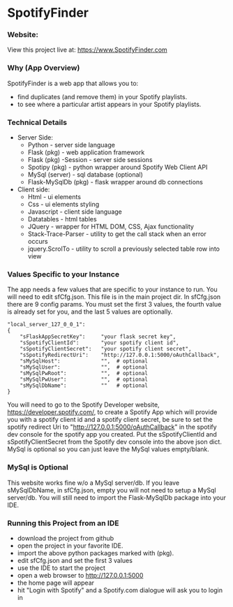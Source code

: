 # SpotifyFinder

### Website:
View this project live at:   https://www.SpotifyFinder.com

### Why (App Overview)
SpotifyFinder is a web app that allows you to:
  * find duplicates (and remove them) in your Spotify playlists.
  * to see where a particular artist appears in your Spotify playlists.

### Technical Details
* Server Side:
    * Python - server side language
    * Flask (pkg) - web application framework
    * Flask (pkg) -Session - server side sessions
    * Spotipy (pkg) - python wrapper around Spotify Web Client API
    * MySql (server) - sql database (optional)
    * Flask-MySqlDb (pkg) - flask wrapper around db connections
* Client side:
    * Html - ui elements
    * Css - ui elements styling
    * Javascript - client side language 
    * Datatables - html tables
    * JQuery - wrapper for HTML DOM, CSS, Ajax functionality
    * Stack-Trace-Parser - utility to get the call stack when an error occurs
    * jquery.ScrolTo - utility to scroll a previously selected table row into view

### Values Specific to your Instance
The app needs a few values that are specific to your instance to run. You will need to edit 
sfCfg.json. This file is in the main project dir.  In sfCfg.json there are 9 config params. 
You must set the first 3 values, the fourth value is already set for you, and the last 5 values
are optionally. 

    "local_server_127_0_0_1":   
    {
        "sFlaskAppSecretKey":     "your flask secret key",
        "sSpotifyClientId":       "your spotify client id",
        "sSpotifyClientSecret":   "your spotify client secret",
        "sSpotifyRedirectUri":    "http://127.0.0.1:5000/oAuthCallback",
        "sMySqlHost":             "",  # optional
        "sMySqlUser":             "",  # optional
        "sMySqlPwRoot":           "",  # optional
        "sMySqlPwUser":           "",  # optional
        "sMySqlDbName":           ""   # optional
    }

You will need to go to the Spotify Developer website, https://developer.spotify.com/, 
to create a Spotify App which will provide you with a spotify client id and a spotify 
client secret, be sure to set the spotify redirect Uri to "http://127.0.0.1:5000/oAuthCallback"
in the spotify dev console for the spotify app you created.  Put the sSpotifyClientId
and sSpotifyClientSecret from the Spotify dev console into the above json dict. MySql
is optional so you can just leave the MySql values empty/blank.

### MySql is Optional
This website works fine w/o a MySql server/db.  If you leave sMySqlDbName, in sfCfg.json, empty you 
will not need to setup a MySql server/db. You will still need to import the Flask-MySqlDb package 
into your IDE.

### Running this Project from an IDE
  * download the project from github
  * open the project in your favorite IDE.  
  * import the above python packages marked with (pkg).
  * edit sfCfg.json and set the first 3 values
  * use the IDE to start the project  
  * open a web browser to http://127.0.0.1:5000
  * the home page will appear  
  * hit "Login with Spotify" and a Spotify.com dialogue will ask you to login in

